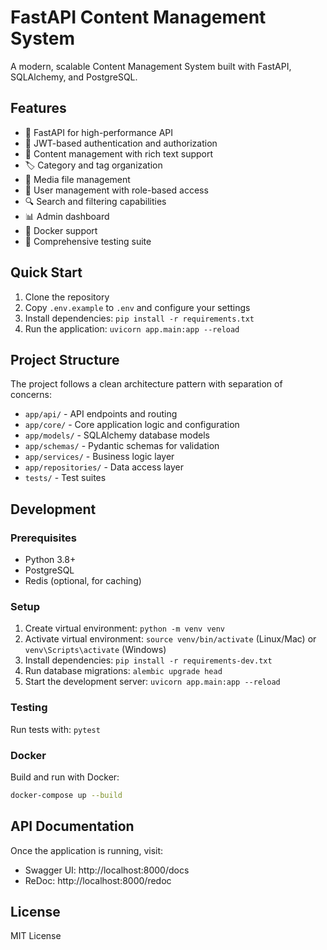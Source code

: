 # FastAPI Content Management System

A modern, scalable Content Management System built with FastAPI, SQLAlchemy, and PostgreSQL.

## Features

- 🚀 FastAPI for high-performance API
- 🔐 JWT-based authentication and authorization
- 📝 Content management with rich text support
- 🏷️ Category and tag organization
- 📁 Media file management
- 👥 User management with role-based access
- 🔍 Search and filtering capabilities
- 📊 Admin dashboard
- 🐳 Docker support
- 🧪 Comprehensive testing suite

## Quick Start

1. Clone the repository
2. Copy `.env.example` to `.env` and configure your settings
3. Install dependencies: `pip install -r requirements.txt`
4. Run the application: `uvicorn app.main:app --reload`

## Project Structure

The project follows a clean architecture pattern with separation of concerns:

- `app/api/` - API endpoints and routing
- `app/core/` - Core application logic and configuration
- `app/models/` - SQLAlchemy database models
- `app/schemas/` - Pydantic schemas for validation
- `app/services/` - Business logic layer
- `app/repositories/` - Data access layer
- `tests/` - Test suites

## Development

### Prerequisites

- Python 3.8+
- PostgreSQL
- Redis (optional, for caching)

### Setup

1. Create virtual environment: `python -m venv venv`
2. Activate virtual environment: `source venv/bin/activate` (Linux/Mac) or `venv\Scripts\activate` (Windows)
3. Install dependencies: `pip install -r requirements-dev.txt`
4. Run database migrations: `alembic upgrade head`
5. Start the development server: `uvicorn app.main:app --reload`

### Testing

Run tests with: `pytest`

### Docker

Build and run with Docker:

```bash
docker-compose up --build
```

## API Documentation

Once the application is running, visit:

- Swagger UI: http://localhost:8000/docs
- ReDoc: http://localhost:8000/redoc

## License

MIT License
